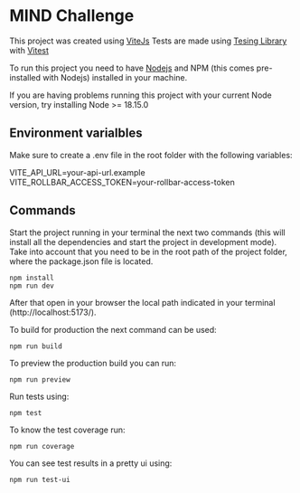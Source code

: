 # MIND Challenge

This project was created using [ViteJs](https://vitejs.dev/)
Tests are made using [Tesing Library](https://testing-library.com/) with [Vitest](https://vitest.dev/)

To run this project you need to have [Nodejs](https://nodejs.org/) and NPM (this comes pre-installed with Nodejs) installed in your machine.

If you are having problems running this project with your current Node version, try installing Node >= 18.15.0

## Environment varialbles

Make sure to create a .env file in the root folder with the following variables:

VITE_API_URL=your-api-url.example
VITE_ROLLBAR_ACCESS_TOKEN=your-rollbar-access-token

## Commands

Start the project running in your terminal the next two commands (this will install all the dependencies and start the project in development mode).
Take into account that you need to be in the root path of the project folder, where the package.json file is located.

```
npm install
npm run dev
```

After that open in your browser the local path indicated in your terminal (http://localhost:5173/).

To build for production the next command can be used:

```
npm run build
```

To preview the production build you can run:

```
npm run preview
```

Run tests using:

```
npm test
```

To know the test coverage run:

```
npm run coverage
```

You can see test results in a pretty ui using:

```
npm run test-ui
```
